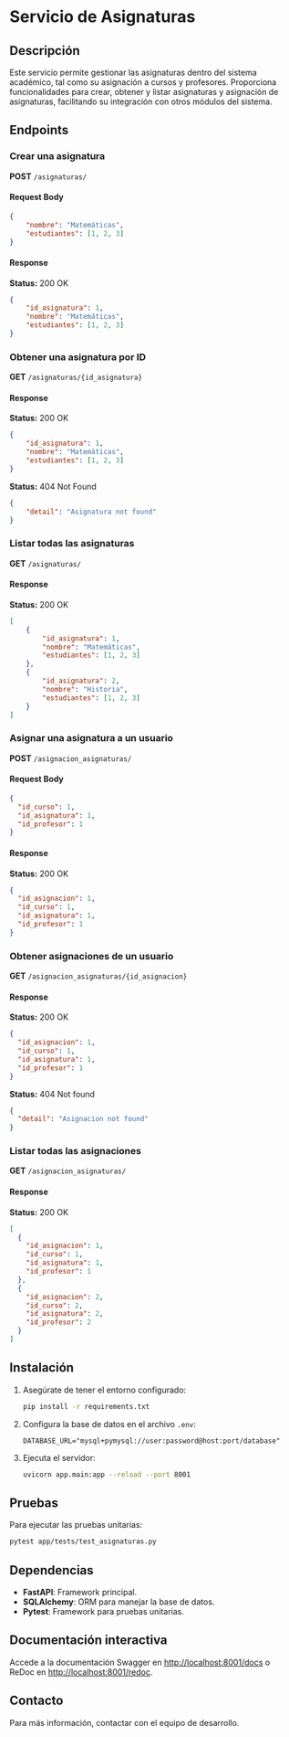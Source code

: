 # Servicio de Asignaturas

## Descripción

Este servicio permite gestionar las asignaturas dentro del sistema académico, tal como su asignación a cursos y profesores. Proporciona funcionalidades para crear, obtener y listar asignaturas y asignación de asignaturas, facilitando su integración con otros módulos del sistema.

## Endpoints

### Crear una asignatura

**POST** `/asignaturas/`

#### Request Body

```json
{
    "nombre": "Matemáticas",
    "estudiantes": [1, 2, 3]
}
```

#### Response

**Status:** 200 OK

```json
{
    "id_asignatura": 1,
    "nombre": "Matemáticas",
    "estudiantes": [1, 2, 3]
}
```

### Obtener una asignatura por ID

**GET** `/asignaturas/{id_asignatura}`

#### Response

**Status:** 200 OK

```json
{
    "id_asignatura": 1,
    "nombre": "Matemáticas",
    "estudiantes": [1, 2, 3]
}
```

**Status:** 404 Not Found

```json
{
    "detail": "Asignatura not found"
}
```

### Listar todas las asignaturas

**GET** `/asignaturas/`

#### Response

**Status:** 200 OK

```json
[
    {
        "id_asignatura": 1,
        "nombre": "Matemáticas",
        "estudiantes": [1, 2, 3]
    },
    {
        "id_asignatura": 2,
        "nombre": "Historia",
        "estudiantes": [1, 2, 3]
    }
]
```

### Asignar una asignatura a un usuario

**POST** `/asignacion_asignaturas/`

#### Request Body

```json
{
  "id_curso": 1,
  "id_asignatura": 1,
  "id_profesor": 1
}
```

#### Response

**Status:** 200 OK

```json
{
  "id_asignacion": 1,
  "id_curso": 1,
  "id_asignatura": 1,
  "id_profesor": 1
}
```

### Obtener asignaciones de un usuario

**GET** `/asignacion_asignaturas/{id_asignacion}`

#### Response

**Status:** 200 OK

```json
{
  "id_asignacion": 1,
  "id_curso": 1,
  "id_asignatura": 1,
  "id_profesor": 1
}
```

**Status:** 404 Not found

```json
{
  "detail": "Asignacion not found"
}
```

### Listar todas las asignaciones

**GET** `/asignacion_asignaturas/`

#### Response

**Status:** 200 OK

```json
[
  {
    "id_asignacion": 1,
    "id_curso": 1,
    "id_asignatura": 1,
    "id_profesor": 1
  },
  {
    "id_asignacion": 2,
    "id_curso": 2,
    "id_asignatura": 2,
    "id_profesor": 2
  }
]
```

## Instalación

1. Asegúrate de tener el entorno configurado:

     ```bash
     pip install -r requirements.txt
     ```
2. Configura la base de datos en el archivo `.env`:

     ```env
     DATABASE_URL="mysql+pymysql://user:password@host:port/database"
     ```
3. Ejecuta el servidor:

     ```bash
     uvicorn app.main:app --reload --port 8001
     ```

## Pruebas

Para ejecutar las pruebas unitarias:

```bash
pytest app/tests/test_asignaturas.py
```

## Dependencias

* **FastAPI**: Framework principal.
* **SQLAlchemy**: ORM para manejar la base de datos.
* **Pytest**: Framework para pruebas unitarias.

## Documentación interactiva

Accede a la documentación Swagger en [http://localhost:8001/docs](http://localhost:8001/docs) o ReDoc en [http://localhost:8001/redoc](http://localhost:8001/redoc).

## Contacto

Para más información, contactar con el equipo de desarrollo.
